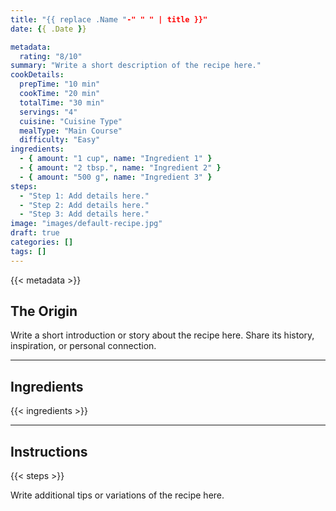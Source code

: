 ```yaml
---
title: "{{ replace .Name "-" " " | title }}"
date: {{ .Date }}

metadata:
  rating: "8/10"
summary: "Write a short description of the recipe here."
cookDetails:
  prepTime: "10 min"
  cookTime: "20 min"
  totalTime: "30 min"
  servings: "4"
  cuisine: "Cuisine Type"
  mealType: "Main Course"
  difficulty: "Easy"
ingredients:
  - { amount: "1 cup", name: "Ingredient 1" }
  - { amount: "2 tbsp.", name: "Ingredient 2" }
  - { amount: "500 g", name: "Ingredient 3" }
steps:
  - "Step 1: Add details here."
  - "Step 2: Add details here."
  - "Step 3: Add details here."
image: "images/default-recipe.jpg"
draft: true
categories: []
tags: []
---
```


{{< metadata >}}

## The Origin

Write a short introduction or story about the recipe here. Share its history, inspiration, or personal connection.

---

## Ingredients

{{< ingredients >}}

---

## Instructions

{{< steps >}}

Write additional tips or variations of the recipe here.

